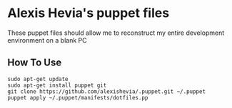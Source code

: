 # Alexis Hevia's puppet files
These puppet files should allow me to reconstruct my entire development environment on a blank PC

## How To Use
```
sudo apt-get update
sudo apt-get install puppet git
git clone https://github.com/alexishevia/.puppet.git ~/.puppet
puppet apply ~/.puppet/manifests/dotfiles.pp
```
